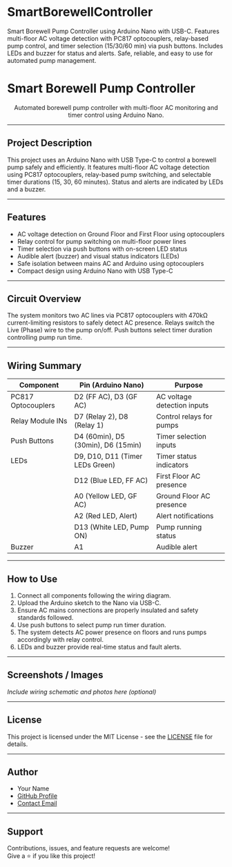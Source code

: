 # SmartBorewellController
Smart Borewell Pump Controller using Arduino Nano with USB-C. Features multi-floor AC voltage detection with PC817 optocouplers, relay-based pump control, and timer selection (15/30/60 min) via push buttons. Includes LEDs and buzzer for status and alerts. Safe, reliable, and easy to use for automated pump management.
# Smart Borewell Pump Controller

<p align="center">
  Automated borewell pump controller with multi-floor AC monitoring and timer control using Arduino Nano.
</p>

---

## Project Description

This project uses an Arduino Nano with USB Type-C to control a borewell pump safely and efficiently. It features multi-floor AC voltage detection using PC817 optocouplers, relay-based pump switching, and selectable timer durations (15, 30, 60 minutes). Status and alerts are indicated by LEDs and a buzzer.

---

## Features

- AC voltage detection on Ground Floor and First Floor using optocouplers  
- Relay control for pump switching on multi-floor power lines  
- Timer selection via push buttons with on-screen LED status  
- Audible alert (buzzer) and visual status indicators (LEDs)  
- Safe isolation between mains AC and Arduino using optocouplers  
- Compact design using Arduino Nano with USB Type-C  

---

## Circuit Overview

The system monitors two AC lines via PC817 optocouplers with 470kΩ current-limiting resistors to safely detect AC presence. Relays switch the Live (Phase) wire to the pump on/off. Push buttons select timer duration controlling pump run time.

---

## Wiring Summary

| Component           | Pin (Arduino Nano)           | Purpose                          |
| ------------------- | ---------------------------- | ------------------------------- |
| PC817 Optocouplers  | D2 (FF AC), D3 (GF AC)        | AC voltage detection inputs      |
| Relay Module INs    | D7 (Relay 2), D8 (Relay 1)    | Control relays for pumps         |
| Push Buttons        | D4 (60min), D5 (30min), D6 (15min) | Timer selection inputs           |
| LEDs                | D9, D10, D11 (Timer LEDs Green) | Timer status indicators          |
|                     | D12 (Blue LED, FF AC)          | First Floor AC presence          |
|                     | A0 (Yellow LED, GF AC)         | Ground Floor AC presence         |
|                     | A2 (Red LED, Alert)            | Alert notifications              |
|                     | D13 (White LED, Pump ON)       | Pump running status              |
| Buzzer              | A1                            | Audible alert                   |

---

## How to Use

1. Connect all components following the wiring diagram.  
2. Upload the Arduino sketch to the Nano via USB-C.  
3. Ensure AC mains connections are properly insulated and safety standards followed.  
4. Use push buttons to select pump run timer duration.  
5. The system detects AC power presence on floors and runs pumps accordingly with relay control.  
6. LEDs and buzzer provide real-time status and fault alerts.

---

## Screenshots / Images

*Include wiring schematic and photos here (optional)*

---

## License

This project is licensed under the MIT License - see the [LICENSE](LICENSE) file for details.

---

## Author

- Your Name  
- [GitHub Profile](https://github.com/yourusername)  
- [Contact Email](mailto:youremail@example.com)  

---

## Support

Contributions, issues, and feature requests are welcome!  
Give a ⭐️ if you like this project!

